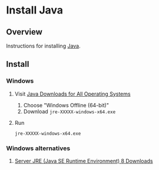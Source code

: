 # Install Java

## Overview

Instructions for installing [Java](https://www.java.com).

## Install

### Windows

1. Visit [Java Downloads for All Operating Systems](https://java.com/en/download/manual.jsp)
    1. Choose "Windows Offline (64-bit)"
    1. Download `jre-XXXXX-windows-x64.exe`
1. Run

    ```console
    jre-XXXXX-windows-x64.exe
    ```

### Windows alternatives

1. [Server JRE (Java SE Runtime Environment) 8 Downloads](https://www.oracle.com/technetwork/java/javase/downloads/server-jre8-downloads-2133154.html)